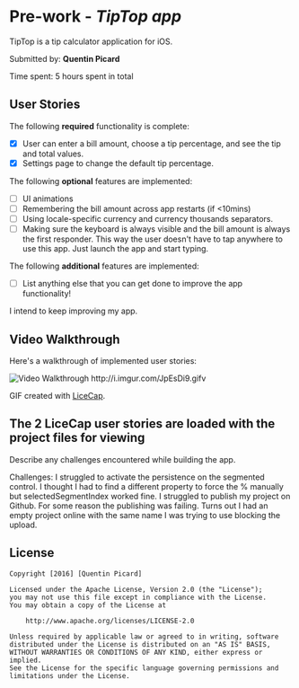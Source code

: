 # Pre-work - *TipTop app*

TipTop is a tip calculator application for iOS.

Submitted by: **Quentin Picard**

Time spent: 5 hours spent in total

## User Stories

The following **required** functionality is complete:

* [x] User can enter a bill amount, choose a tip percentage, and see the tip and total values.
* [x] Settings page to change the default tip percentage.

The following **optional** features are implemented:
* [ ] UI animations
* [ ] Remembering the bill amount across app restarts (if <10mins)
* [ ] Using locale-specific currency and currency thousands separators.
* [ ] Making sure the keyboard is always visible and the bill amount is always the first responder. This way the user doesn't have to tap anywhere to use this app. Just launch the app and start typing.

The following **additional** features are implemented:

- [ ] List anything else that you can get done to improve the app functionality!

I intend to keep improving my app.

## Video Walkthrough 

Here's a walkthrough of implemented user stories:

<img src='http://i.imgur.com/JpEsDi9.gifv' title='Video Walkthrough' width='' alt='Video Walkthrough' />
http://i.imgur.com/JpEsDi9.gifv

GIF created with [LiceCap](http://www.cockos.com/licecap/).

## The 2 LiceCap user stories are loaded with the project files for viewing

Describe any challenges encountered while building the app.

Challenges: I struggled to activate the persistence on the segmented control. I thought I had to find a different property to
force the % manually but selectedSegmentIndex worked fine.
I struggled to publish my project on Github. For some reason the publishing was failing. Turns out I had an empty project online
with the same name I was trying to use blocking the upload. 

## License

    Copyright [2016] [Quentin Picard]

    Licensed under the Apache License, Version 2.0 (the "License");
    you may not use this file except in compliance with the License.
    You may obtain a copy of the License at

        http://www.apache.org/licenses/LICENSE-2.0

    Unless required by applicable law or agreed to in writing, software
    distributed under the License is distributed on an "AS IS" BASIS,
    WITHOUT WARRANTIES OR CONDITIONS OF ANY KIND, either express or implied.
    See the License for the specific language governing permissions and
    limitations under the License.
